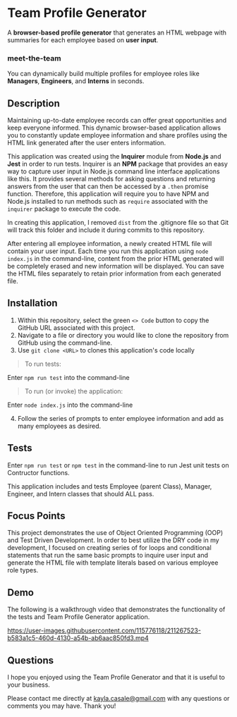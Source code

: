 # Team Profile Generator 
A **browser-based profile generator** that generates an HTML webpage with summaries for each employee based on **user input**.

### meet-the-team
You can dynamically build multiple profiles for employee roles like **Managers**, **Engineers**, and **Interns** in seconds. 

## Description
Maintaining up-to-date employee records can offer great opportunities and keep everyone informed. This dynamic browser-based application allows you to constantly update employee information and share profiles using the HTML link generated after the user enters information. 

This application was created using the **Inquirer** module from **Node.js** and **Jest** in order to run tests. Inquirer is an **NPM** package that provides an easy way to capture user input in Node.js command line interface applications like this. It provides several methods for asking questions and returning answers from the user that can then be accessed by a `.then` promise function. Therefore, this application will require you to have NPM and Node.js installed to run methods such as `require` associated with the `inquirer` package to execute the code. 

In creating this application, I removed `dist` from the .gitignore file so that Git will track this folder and include it during commits to this repository. 

After entering all employee information, a newly created HTML file will contain your user input. Each time you run this application using `node index.js` in the command-line, content from the prior HTML generated will be completely erased and new information will be displayed. You can save the HTML files separately to retain prior information from each generated file.

## Installation
1) Within this repository, select the green `<> Code` button to copy the GitHub URL associated with this project.
2) Navigate to a file or directory you would like to clone the repository from GitHub using the command-line.
3) Use `git clone <URL>` to clones this application's code locally


> To run tests: 

Enter `npm run test` into the command-line

> To run (or invoke) the application:

Enter `node index.js` into the command-line


4) Follow the series of prompts to enter employee information and add as many employees as desired. 

## Tests
Enter `npm run test` or `npm test` in the command-line to run Jest unit tests on Contructor functions. 

This application includes and tests Employee (parent Class), Manager, Engineer, and Intern classes that should ALL pass. 

## Focus Points
This project demonstrates the use of Object Oriented Programming (OOP) and Test Driven Development. In order to best utilize the DRY code in my development, I focused on creating series of for loops and conditional statements that run the same basic prompts to inquire user input and generate the HTML file with template literals based on various employee role types.

## Demo
The following is a walkthrough video that demonstrates the functionality of the tests and Team Profile Generator application. 

https://user-images.githubusercontent.com/115776118/211267523-b583a1c5-460d-4130-a54b-ab6aac850fd3.mp4


## Questions
I hope you enjoyed using the Team Profile Generator and that it is useful to your business. 

Please contact me directly at kayla.casale@gmail.com with any questions or comments you may have. Thank you!
